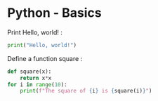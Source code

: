 # Python - Basics




Print Hello, world! :

```python
print("Hello, world!")
```

Define a function square  :

```python
def square(x):
    return x*x
for i in range(10):
    print(f"The square of {i} is {square(i)}")
```


